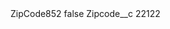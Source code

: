 <?xml version="1.0" encoding="UTF-8"?>
<CustomMetadata xmlns="http://soap.sforce.com/2006/04/metadata" xmlns:xsi="http://www.w3.org/2001/XMLSchema-instance" xmlns:xsd="http://www.w3.org/2001/XMLSchema">
    <label>ZipCode852</label>
    <protected>false</protected>
    <values>
        <field>Zipcode__c</field>
        <value xsi:type="xsd:string">22122</value>
    </values>
</CustomMetadata>
